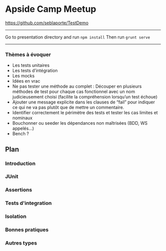 # Apside Camp Meetup
https://github.com/seblaporte/TestDemo

---

Go to presentation directory and run `npm install`
Then run `grunt serve`

---

### Thèmes à évoquer
* Les tests unitaires
* Les tests d’intégration
* Les mocks
* Idées en vrac
* Ne pas tester une méthode au complet : Découper en plusieurs méthodes de test pour chaque cas fonctionnel avec un nom judicieusement choisi (facilite la compréhension lorsqu’un test échoue)
* Ajouter une message explicite dans les clauses de “fail” pour indiquer ce qui ne va pas plutôt que de mettre un commentaire.
* Identifier correctement le périmètre des tests et tester les cas limites et nominaux
* Bouchonner ou seeder les dépendances non maîtrisées (BDD, WS appelés…)
* Bench ?


## Plan

### Introduction

### JUnit

### Assertions

### Tests d'integration

### Isolation

### Bonnes pratiques

### Autres types
